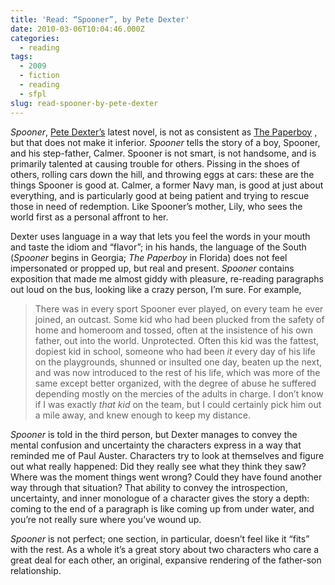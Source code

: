 ```yaml
---
title: 'Read: “Spooner”, by Pete Dexter'
date: 2010-03-06T10:04:46.000Z
categories:
  - reading
tags:
  - 2009
  - fiction
  - reading
  - sfpl
slug: read-spooner-by-pete-dexter
---
```

_Spooner_, [Pete Dexter’s][1]  latest novel, is not as consistent as [The Paperboy][2] , but that does not make it inferior. _Spooner_ tells the story of a boy, Spooner, and his step-father, Calmer. Spooner is not smart, is not handsome, and is primarily talented at causing trouble for others. Pissing in the shoes of others, rolling cars down the hill, and throwing eggs at cars: these are the things Spooner is good at. Calmer, a former Navy man, is good at just about everything, and is particularly good at being patient and trying to rescue those in need of redemption. Like Spooner’s mother, Lily, who sees the world first as a personal affront to her.

Dexter uses language in a way that lets you feel the words in your mouth and taste the idiom and “flavor”; in his hands, the language of the South (_Spooner_ begins in Georgia; _The Paperboy_ in Florida) does not feel impersonated or propped up, but real and present. _Spooner_ contains exposition that made me almost giddy with pleasure, re-reading paragraphs out loud on the bus, looking like a crazy person, I’m sure. For example,

> There was in every sport Spooner ever played, on every team he ever joined, an outcast. Some kid who had been plucked from the safety of home and homeroom and tossed, often at the insistence of his own father, out into the world. Unprotected. Often this kid was the fattest, dopiest kid in school, someone who had been _it_ every day of his life on the playgrounds, shunned or insulted one day, beaten up the next, and was now introduced to the rest of his life, which was more of the same except better organized, with the degree of abuse he suffered depending mostly on the mercies of the adults in charge.
I don’t know if I was exactly _that kid_ on the team, but I could certainly pick him out a mile away, and knew enough to keep my distance.

_Spooner_ is told in the third person, but Dexter manages to convey the mental confusion and uncertainty the characters express in a way that reminded me of Paul Auster. Characters try to look at themselves and figure out what really happened: Did they really see what they think they saw? Where was the moment things went wrong? Could they have found another way through that situation? That ability to convey the introspection, uncertainty, and inner monologue of a character gives the story a depth: coming to the end of a paragraph is like coming up from under water, and you’re not really sure where you’ve wound up.

_Spooner_ is not perfect; one section, in particular, doesn’t feel like it “fits” with the rest. As a whole it’s a great story about two characters who care a great deal for each other, an original, expansive rendering of the father-son relationship.



 [1]: http://en.wikipedia.org/wiki/Pete_Dexter
 [2]: http://yergler.net/blog/2010/02/28/read-the-paperboy-by-pete-dexter/

